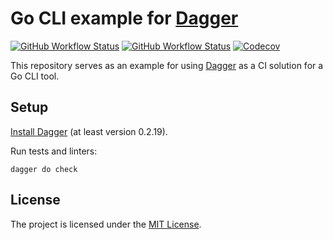 # Go CLI example for [Dagger](https://dagger.io/)

[![GitHub Workflow Status](https://img.shields.io/github/workflow/status/sagikazarmark/dagger-go-cli/CI?style=flat-square)](https://github.com/sagikazarmark/dagger-go-cli/actions?query=workflow%3ACI)
[![GitHub Workflow Status](https://img.shields.io/github/workflow/status/sagikazarmark/dagger-go-cli/Dagger?style=flat-square)](https://github.com/sagikazarmark/dagger-go-cli/actions?query=workflow%3ADagger)
[![Codecov](https://img.shields.io/codecov/c/github/sagikazarmark/dagger-go-cli?style=flat-square)](https://codecov.io/gh/sagikazarmark/dagger-go-cli)

This repository serves as an example for using [Dagger](https://dagger.io/) as a CI solution for a Go CLI tool.


## Setup

[Install Dagger](https://docs.dagger.io/install) (at least version 0.2.19).

Run tests and linters:

```shell
dagger do check
```


## License

The project is licensed under the [MIT License](LICENSE).
